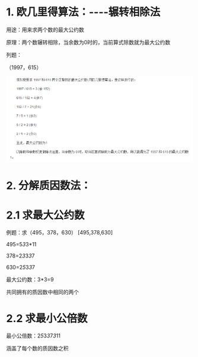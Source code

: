 # 1. 欧几里得算法：----辗转相除法



用途：用来求两个数的最大公约数



原理：两个数辗转相除，当余数为0时的，当前算式除数就为最大公约数



列题：

（1997，615）

![](images/6EC6BF03353E4308865E42F0E382CCFBclipboard.png)







# 2. 分解质因数法：

# 2.1 求最大公约数

例题：求（495，378，630） [495,378,630]

495=5*3*3*11

378=2*3*3*3*7

630=2*5*3*3*7

最大公约数：3*3=9

共同拥有的质因数中相同的两个



# 2.2 求最小公倍数

最小公倍数：2*5*3*3*7*3*11

涵盖了每个数的质因数之积